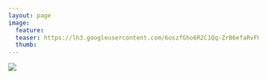 ```yaml
---
layout: page
image:
  feature:
  teaser: https://lh3.googleusercontent.com/6oszfGho6R2C1Qq-ZrB6efaRvFUWBDM8uJZCA3anpBs=w245
  thumb:
---
```


[![](https://lh3.googleusercontent.com/U7KOXcCeDyln3yrxZOuGp0QU9ceFwvcj2Ka9doGzfoI=w800)](https://lh3.googleusercontent.com/U7KOXcCeDyln3yrxZOuGp0QU9ceFwvcj2Ka9doGzfoI=s0)

